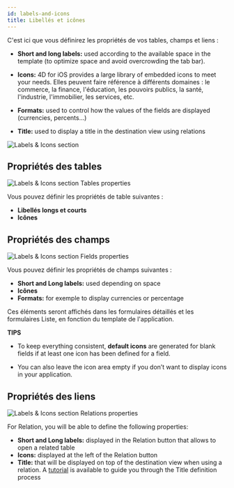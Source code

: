 ```yaml
---
id: labels-and-icons
title: Libellés et icônes
---
```


C'est ici que vous définirez les propriétés de vos tables, champs et liens :

* **Short and long labels:** used according to the available space in the template (to optimize space and avoid overcrowding the tab bar).
* **Icons:** 4D for iOS provides a large library of embedded icons to meet your needs. Elles peuvent faire référence à différents domaines : le commerce, la finance, l'éducation, les pouvoirs publics, la santé, l'industrie, l'immobilier, les services, etc.

* **Formats:** used to control how the values of the fields are displayed (currencies, percents...)

* **Title:** used to display a title in the destination view using relations

![Labels & Icons section](assets/en/project-editor/Labels-&-icons-section-4D-for-iOS.png)

## Propriétés des tables

![Labels & Icons section Tables properties](assets/en/project-editor/Tables-properties-Labels-icons-section-4D-for-iOS.png)

Vous pouvez définir les propriétés de table suivantes :

* **Libellés longs et courts**
* **Icônes**

## Propriétés des champs

![Labels & Icons section Fields properties](assets/en/project-editor/Fields-properties-Labels-icons-section-4D-for-iOS.png)

Vous pouvez définir les propriétés de champs suivantes :

* **Short and Long labels:** used depending on space
* **Icônes**
* **Formats:** for exemple to display currencies or percentage

Ces éléments seront affichés dans les formulaires détaillés et les formulaires Liste, en fonction du template de l'application.<div class = "tips">
**TIPS**

* To keep everything consistent, **default icons** are generated for blank fields if at least one icon has been defined for a field.

* You can also leave the icon area empty if you don’t want to display icons in your application.</div>

## Propriétés des liens

![Labels & Icons section Relations properties](assets/en/project-editor/Relations-properties-Labels-icons-section-4D-for-iOS.png)

For Relation, you will be able to define the following properties:

* **Short and Long labels:** displayed in the Relation button that allows to open a related table
* **Icons:** displayed at the left of the Relation button
* **Title:** that will be displayed on top of the destination view when using a relation. A [tutorial](one-to-many-relations-title-definition.html) is available to guide you through the Title definition process





